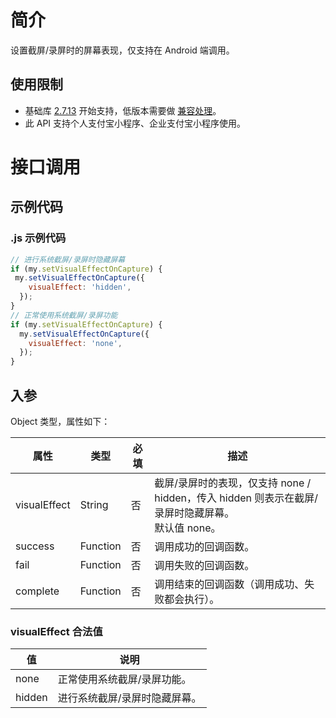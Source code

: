 # 简介
设置截屏/录屏时的屏幕表现，仅支持在 Android 端调用。

## 使用限制

- 基础库 [2.7.13](https://opendocs.alipay.com/mini/framework/lib-upgrade-v2) 开始支持，低版本需要做 [兼容处理](https://docs.alipay.com/mini/framework/compatibility)。
- 此 API 支持个人支付宝小程序、企业支付宝小程序使用。

# 接口调用

## 示例代码

### .js 示例代码
```javascript
// 进行系统截屏/录屏时隐藏屏幕
if (my.setVisualEffectOnCapture) {
 my.setVisualEffectOnCapture({
    visualEffect: 'hidden',
  });
}
// 正常使用系统截屏/录屏功能
if (my.setVisualEffectOnCapture) {
  my.setVisualEffectOnCapture({
    visualEffect: 'none',
  });
}
```

## 入参
Object 类型，属性如下：

| **属性** | **类型** | **必填** | **描述** |
| --- | --- | --- | --- |
| visualEffect | String | 否 | 截屏/录屏时的表现，仅支持 none / hidden，传入 hidden 则表示在截屏/录屏时隐藏屏幕。<br />默认值 none。 |
| success | Function | 否 | 调用成功的回调函数。 |
| fail | Function | 否 | 调用失败的回调函数。 |
| complete | Function | 否 | 调用结束的回调函数（调用成功、失败都会执行）。 |

### visualEffect 合法值
| **值** | **说明** |
| --- | --- |
| none | 正常使用系统截屏/录屏功能。 |
| hidden |  进行系统截屏/录屏时隐藏屏幕。 |
